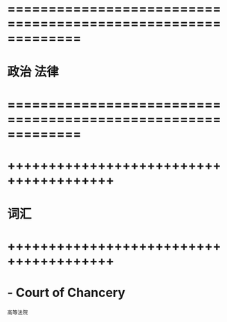 # ============================================================= #
#                  政治 法律
# ============================================================= #




# +++++++++++++++++++++++++++++++++++++++ #
#                词汇
# +++++++++++++++++++++++++++++++++++++++ #


# - Court of Chancery
    高等法院

















